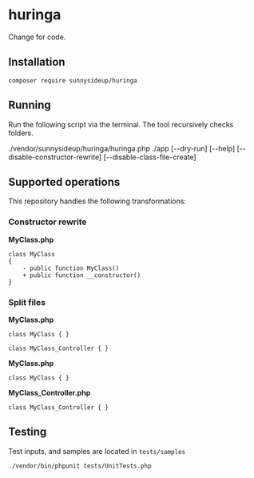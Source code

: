 # huringa

Change for code.

## Installation

```
composer require sunnysideup/huringa
```

## Running

Run the following script via the terminal. The tool recursively checks folders.

./vendor/sunnysideup/huringa/huringa.php ./app [--dry-run] [--help] [--disable-constructor-rewrite] [--disable-class-file-create]

## Supported operations

This repository handles the following transformations:

### Constructor rewrite

**MyClass.php**
```
class MyClass
{
    - public function MyClass()
    + public function __constructor()
}
```

### Split files

**MyClass.php**
```
class MyClass { }

class MyClass_Controller { }
```

**MyClass.php**
```
class MyClass { }
```

**MyClass_Controller.php**
```
class MyClass_Controller { }
```


## Testing

Test inputs, and samples are located in `tests/samples`

```
./vendor/bin/phpunit tests/UnitTests.php
```